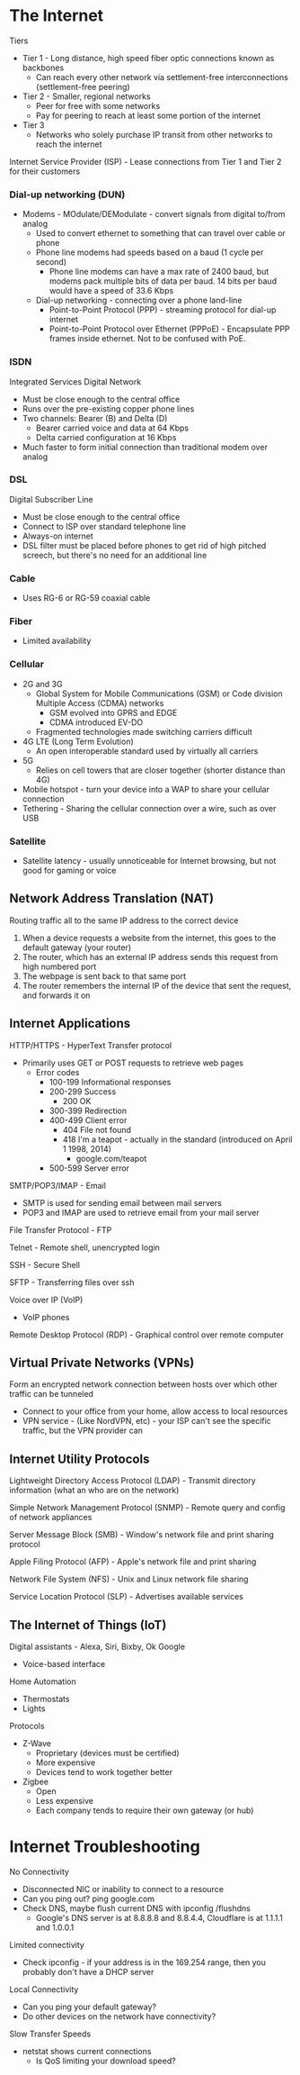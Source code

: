 # The Internet

Tiers

* Tier 1 - Long distance, high speed fiber optic connections known as backbones
  * Can reach every other network via settlement-free interconnections (settlement-free peering)
* Tier 2 - Smaller, regional networks
  * Peer for free with some networks
  * Pay for peering to reach at least some portion of the internet
* Tier 3
  * Networks who solely purchase IP transit from other networks to reach the internet

Internet Service Provider (ISP) - Lease connections from Tier 1 and Tier 2 for their customers

### Dial-up networking (DUN)

* Modems - MOdulate/DEModulate - convert signals from digital to/from analog
  * Used to convert ethernet to something that can travel over cable or phone
  * Phone line modems had speeds based on a baud (1 cycle per second)
    * Phone line modems can have a max rate of 2400 baud, but modems pack multiple bits of data per baud. 14 bits per baud would have a speed of 33.6 Kbps
  * Dial-up networking - connecting over a phone land-line
    * Point-to-Point Protocol (PPP) - streaming protocol for dial-up internet
    * Point-to-Point Protocol over Ethernet (PPPoE) - Encapsulate PPP frames inside ethernet. Not to be confused with PoE.

### ISDN

Integrated Services Digital Network

* Must be close enough to the central office
* Runs over the pre-existing copper phone lines
* Two channels: Bearer (B) and Delta (D)
  * Bearer carried voice and data at 64 Kbps
  * Delta carried configuration at 16 Kbps
* Much faster to form initial connection than traditional modem over analog

### DSL

Digital Subscriber Line

* Must be close enough to the central office
* Connect to ISP over standard telephone line
* Always-on internet
* DSL filter must be placed before phones  to get rid of high pitched screech, but there's no need for an additional line

### Cable

* Uses RG-6 or RG-59 coaxial cable

### Fiber

* Limited availability

### Cellular

* 2G and 3G
  * Global System for Mobile Communications (GSM) or Code division Multiple Access (CDMA) networks
    * GSM evolved into GPRS and EDGE
    * CDMA introduced EV-DO
  * Fragmented technologies made switching carriers difficult
* 4G LTE (Long Term Evolution)
  * An open interoperable standard used by virtually all carriers
* 5G
  * Relies on cell towers that are closer together (shorter distance than 4G)
* Mobile hotspot - turn your device into a WAP to share your cellular connection
* Tethering - Sharing the cellular connection over a wire, such as over USB

### Satellite

* Satellite latency - usually unnoticeable for Internet browsing, but not good for gaming or voice

## Network Address Translation (NAT)

Routing traffic all to the same IP address to the correct device

1. When a device requests a website from the internet, this goes to the default gateway (your router)
2. The router, which has an external IP address sends this request from high numbered port
3. The webpage is sent back to that same port
4. The router remembers the internal IP of the device that sent the request, and forwards it on

## Internet Applications

HTTP/HTTPS - HyperText Transfer protocol

* Primarily uses GET or POST requests to retrieve web pages
  * Error codes
    * 100-199 Informational responses
    * 200-299 Success
      * 200 OK
    * 300-399 Redirection
    * 400-499 Client error
      * 404 File not found
      * 418 I'm a teapot - actually in the standard (introduced on April 1 1998, 2014)
        * google.com/teapot
    * 500-599 Server error

SMTP/POP3/IMAP - Email

* SMTP is used for sending email between mail servers
* POP3 and IMAP are used to retrieve email from your mail server

File Transfer Protocol - FTP

Telnet - Remote shell, unencrypted login

SSH - Secure Shell

SFTP - Transferring files over ssh

Voice over IP (VoIP)

* VoIP phones

Remote Desktop Protocol (RDP) - Graphical control over remote computer

## Virtual Private Networks (VPNs)

Form an encrypted network connection between hosts over which other traffic can be tunneled

* Connect to your office from your home, allow access to local resources
* VPN service - (Like NordVPN, etc) - your ISP can't see the specific traffic, but the VPN provider can

## Internet Utility Protocols

Lightweight Directory Access Protocol (LDAP) - Transmit directory information (what an who are on the network)

Simple Network Management Protocol (SNMP) - Remote query and config of network appliances

Server Message Block (SMB) - Window's network file and print sharing protocol

Apple Filing Protocol (AFP)  - Apple's network file and print sharing

Network File System (NFS) - Unix and Linux network file sharing

Service Location Protocol (SLP) - Advertises available services

## The Internet of Things (IoT)

Digital assistants - Alexa, Siri, Bixby, Ok Google

* Voice-based interface

Home Automation

* Thermostats
* Lights

Protocols

* Z-Wave
  * Proprietary (devices must be certified)
  * More expensive
  * Devices tend to work together better
* Zigbee
  * Open
  * Less expensive
  * Each company tends to require their own gateway (or hub)

# Internet Troubleshooting

No Connectivity

* Disconnected NIC or inability to connect to a resource
* Can you ping out? ping google.com
* Check DNS, maybe flush current DNS with ipconfig /flushdns
  * Google's DNS server is at 8.8.8.8 and 8.8.4.4, Cloudflare is at 1.1.1.1 and 1.0.0.1

Limited connectivity

* Check ipconfig - if your address is in the 169.254 range, then you probably don't have a DHCP server

Local Connectivity

* Can you ping your default gateway?
* Do other devices on the network have connectivity?

Slow Transfer Speeds

* netstat shows current connections
  * Is QoS limiting your download speed?

